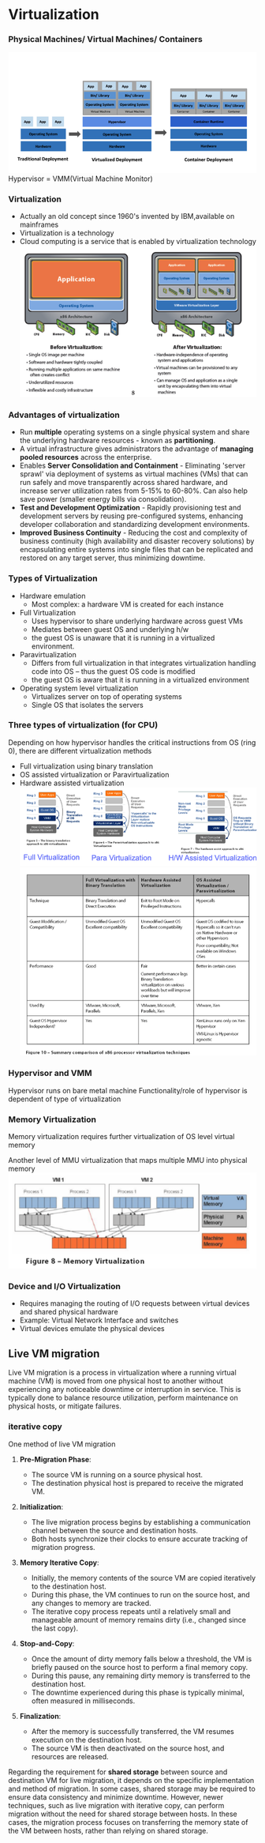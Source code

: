 # Virtualization

### Physical Machines/ Virtual Machines/ Containers
![](./img/Physical%20Machines:%20Virtual%20Machines:%20Containers.png)
Hypervisor = VMM(Virtual Machine Monitor)

### Virtualization
+ Actually an old concept since 1960's invented by IBM,available on mainframes
+ Virtualization is a technology
+ Cloud computing is a service that is enabled by virtualization technology
![](./img/Before%20and%20After%20Virtualization.png)

### Advantages of virtualization
+ Run **multiple** operating systems on a single physical system and share the underlying hardware resources - known as **partitioning**.
+ A virtual infrastructure gives administrators the advantage of **managing pooled resources** across the enterprise.
+ Enables **Server Consolidation and Containment** - Eliminating 'server sprawl' via deployment of systems as virtual machines (VMs) that can run safely and move transparently across shared hardware, and increase server utilization rates from 5-15% to 60-80%. Can also help save power (smaller energy bills via consolidation).
+ **Test and Development Optimization** - Rapidly provisioning test and development servers by reusing pre-configured systems, enhancing developer collaboration and standardizing development environments.
+ **Improved Business Continuity** - Reducing the cost and complexity of business continuity (high availability and disaster recovery solutions) by encapsulating entire systems into single files that can be replicated and restored on any target server, thus minimizing downtime.

### Types of Virtualization
+ Hardware emulation
    - Most complex: a hardware VM is created for each instance
+ Full Virtualization
    - Uses hypervisor to share underlying hardware across guest VMs
    - Mediates between guest OS and underlying h/w
    -  the guest OS is unaware that it is running in a virtualized environment.
+ Paravirtualization
    - Differs from full virtualization in that integrates virtualization handling code into OS – thus the guest OS code is modified
    -  the guest OS is aware that it is running in a virtualized environment
+ Operating system level virtualization
    - Virtualizes server on top of operating systems
    - Single OS that isolates the servers

### Three types of virtualization (for CPU)
Depending on how hypervisor handles the critical instructions from OS (ring 0), there are different virtualization methods
- Full virtualization using binary translation
- OS assisted virtualization or Paravirtualization 
- Hardware assisted virtualization
![](./img/Three%20types%20of%20virtualization.png)
![](./img/Comparison%20of%20Three%20Virtualization%20Methods.png)
### Hypervisor and VMM
Hypervisor runs on bare metal machine
Functionality/role of hypervisor is dependent of type of virtualization

### Memory Virtualization
Memory virtualization requires further virtualization of OS level virtual memory

Another level of MMU virtualization that maps multiple MMU into physical memory
![](./img/Memory%20Virtualization.png)

### Device and I/O Virtualization
+ Requires managing the routing of I/O requests between virtual devices and shared physical hardware
+ Example: Virtual Network Interface and switches
+ Virtual devices emulate the physical devices

## Live VM migration
Live VM migration is a process in virtualization where a running virtual machine (VM) is moved from one physical host to another without experiencing any noticeable downtime or interruption in service. This is typically done to balance resource utilization, perform maintenance on physical hosts, or mitigate failures.

### iterative copy
One method of live VM migration

1. **Pre-Migration Phase**:
   - The source VM is running on a source physical host.
   - The destination physical host is prepared to receive the migrated VM.

2. **Initialization**:
   - The live migration process begins by establishing a communication channel between the source and destination hosts.
   - Both hosts synchronize their clocks to ensure accurate tracking of migration progress.

3. **Memory Iterative Copy**:
   - Initially, the memory contents of the source VM are copied iteratively to the destination host.
   - During this phase, the VM continues to run on the source host, and any changes to memory are tracked.
   - The iterative copy process repeats until a relatively small and manageable amount of memory remains dirty (i.e., changed since the last copy).

4. **Stop-and-Copy**:
   - Once the amount of dirty memory falls below a threshold, the VM is briefly paused on the source host to perform a final memory copy.
   - During this pause, any remaining dirty memory is transferred to the destination host.
   - The downtime experienced during this phase is typically minimal, often measured in milliseconds.

5. **Finalization**:
   - After the memory is successfully transferred, the VM resumes execution on the destination host.
   - The source VM is then deactivated on the source host, and resources are released.

Regarding the requirement for **shared storage** between source and destination VM for live migration, it depends on the specific implementation and method of migration. In some cases, shared storage may be required to ensure data consistency and minimize downtime. However, newer techniques, such as live migration with iterative copy, can perform migration without the need for shared storage between hosts. In these cases, the migration process focuses on transferring the memory state of the VM between hosts, rather than relying on shared storage.